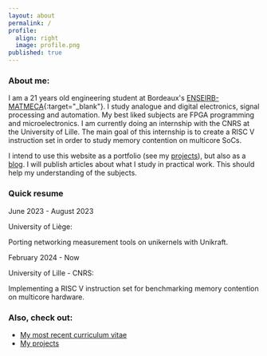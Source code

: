 ```yaml
---
layout: about
permalink: /
profile:
  align: right
  image: profile.png
published: true
---
```


### About me:

I am a 21 years old engineering student at Bordeaux's [ENSEIRB-MATMECA](https://www.bordeaux-inp.fr/en){:target="_blank"}. I study analogue and digital electronics, signal processing and automation. My best liked subjects are FPGA programming and microelectronics. I am currently doing an internship with the CNRS at the University of Lille. The main goal of this internship is to create a RISC V instruction set in order to study memory contention on multicore SoCs.

I intend to use this website as a portfolio (see my [projects]({{site.baseurl}}/projects/)), but also as a [blog]({{site.baseurl}}/blog/). I will publish articles about what I study in practical work. This should help my understanding of the subjects.

### Quick resume

June 2023 - August 2023

University of Liège:

Porting networking measurement tools on unikernels with Unikraft.

February 2024 - Now

University of Lille - CNRS:

Implementing a RISC V instruction set for benchmarking memory contention on multicore hardware.

### Also, check out:

- [My most recent curriculum vitae]()
- [My projects]({{site.baseurl}}/projects/)
